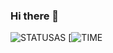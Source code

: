 ### Hi there 👋

![STATUSAS](https://github-readme-stats.vercel.app/api/top-langs/?username=mh752&show_icons=true&theme=synthwave)
[![TIME](https://github-readme-stats.vercel.app/api/wakatime?username=mh752)


